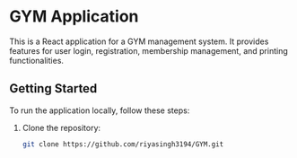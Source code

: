 # GYM Application

This is a React application for a GYM management system. It provides features for user login, registration, membership management, and printing functionalities.

## Getting Started

To run the application locally, follow these steps:

1. Clone the repository:

   ```bash
   git clone https://github.com/riyasingh3194/GYM.git
